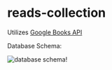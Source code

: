 # reads-collection

Utilizes [Google Books API](https://developers.google.com/books)

Database Schema:

![database schema!](https://i.ibb.co/YRqCv8m/Screenshot-2023-07-09-at-7-50-19-PM.png)
